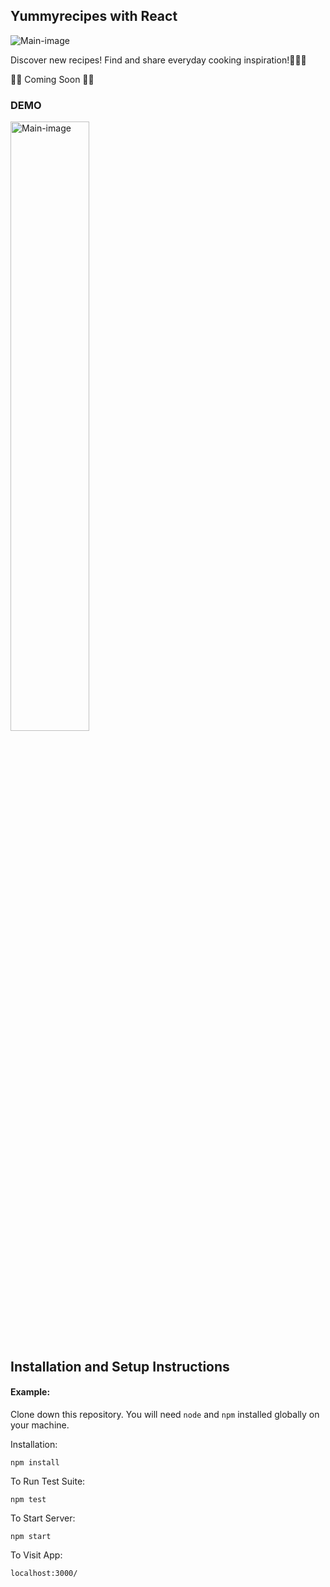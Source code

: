 <h2>Yummyrecipes with React</h2>
<img src='./recipesGithub.png' title='Main-image' width='' alt='Main-image' />


<p>Discover new recipes! Find and share everyday cooking inspiration!👩🏻‍🍳</p>
<p>🚀🚀 Coming Soon 🚀🚀</p>

<h3>DEMO</h3>
<img src='./recipeGithub5.gif' title='Main-image' width='50%' alt='Main-image' />

## Installation and Setup Instructions

#### Example:  

Clone down this repository. You will need `node` and `npm` installed globally on your machine.  

Installation:

`npm install`  

To Run Test Suite:  

`npm test`  

To Start Server:

`npm start`  

To Visit App:

`localhost:3000/`  
